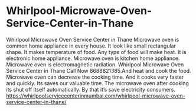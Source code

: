 # Whirlpool-Microwave-Oven-Service-Center-in-Thane
Whirlpool Microwave Oven Service Center in Thane Microwave oven is common home appliance in every house. It look like small rectangular shape. It makes temperature of food. Any type of food will make heat. It is electronic home appliance.  Microwave oven is kitchen home appliance. Microwave oven is electromagnetic radiation. Whirlpool Microwave Oven Service Center in Thane Call Now 8688821385.And heat and cook the food. Microwave oven can decrease the cooking time. And it cooks very faster and quickly. Its saves our valuable time. The microwave oven after cooking its shut off itself automatically. By that it’s save electricity consumers. https://whirlpoolservicecenterinmumbai.com/whirlpool-microwave-oven-service-center-in-thane/
